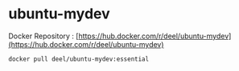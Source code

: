 # ubuntu-mydev


Docker Repository : [https://hub.docker.com/r/deel/ubuntu-mydev](https://hub.docker.com/r/deel/ubuntu-mydev)

```shell
docker pull deel/ubuntu-mydev:essential
```